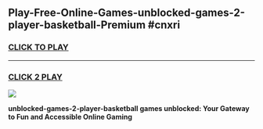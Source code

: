 
## Play-Free-Online-Games-unblocked-games-2-player-basketball-Premium #cnxri
<h3>
<a href="https://premium.freeplayer.one?title=unblocked-games-2-player-basketball&ref=8M">CLICK TO PLAY</a></h3>
<hr>

<h3>
<a href="https://premium.freeplayer.one?title=unblocked-games-2-player-basketball&ref=8M">CLICK 2 PLAY</a>
  
</h3>

<a href="https://premium.freeplayer.one?title=unblocked-games-2-player-basketball&ref=8M"><img src="https://clearcache.store/games.png"></a>


**unblocked-games-2-player-basketball games unblocked: Your Gateway to Fun and Accessible Online Gaming**
